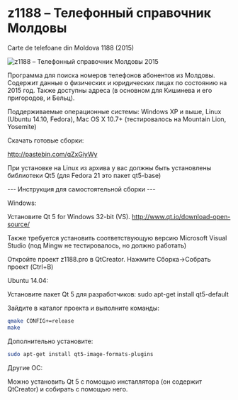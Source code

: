 z1188  –  Телефонный справочник Молдовы
======
Carte de telefoane din Moldova 1188 (2015)

![z1188 –  Телефонный справочник Молдовы 2015](http://fs1.directupload.net/images/150226/iot43kit.png)

Программа для поиска номеров телефонов абонентов из Молдовы.
Содержит данные о физических и юридических лицах по состоянию на 2015 год.
Также доступны адреса (в основном для Кишинева и его пригородов, и Бельц).

Поддерживаемые операционные системы: Windows XP и выше, Linux (Ubuntu 14.10, Fedora), Mac OS X 10.7+ (тестировалось на Mountain Lion, Yosemite)

Скачать готовые сборки:

http://pastebin.com/qZxGiyWy

При установке на Linux из архива у вас должны быть установлены библиотеки Qt5 (для Fedora 21 это пакет qt5-base)

--- Инструкция для самостоятельной сборки ---

Windows:

Установите Qt 5 for Windows 32-bit (VS). 
http://www.qt.io/download-open-source/

Также требуется установить соответствующую версию Microsoft Visual Studio (под Mingw не тестировалось, но должно работать)

Откройте проект z1188.pro в QtCreator. Нажмите Сборка->Собрать проект (Ctrl+B)

Ubuntu 14.04:

Установите пакет Qt 5 для разработчиков:
sudo apt-get install qt5-default

Зайдите в каталог проекта и выполните команды:
``` bash
qmake CONFIG+=release
make
```

Дополнительно установите:
``` bash
sudo apt-get install qt5-image-formats-plugins
```


Другие ОС:

Можно установить Qt 5 с помощью инсталлятора (он содержит QtCreator) и собирать с помощью него.
